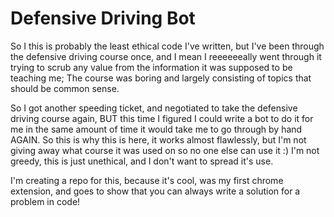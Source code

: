 # Defensive Driving Bot

So I this is probably the least ethical code I've written, but I've been through the defensive driving course once, and I mean I reeeeeeally went through it trying to scrub any value from the information it was supposed to be teaching me; The course was boring and largely consisting of topics that should be common sense.

So I got another speeding ticket, and negotiated to take the defensive driving course again, BUT this time I figured I could write a bot to do it for me in the same amount of time it would take me to go through by hand AGAIN. So this is why this is here, it works almost flawlessly, but I'm not giving away what course it was used on so no one else can use it :) I'm not greedy, this is just unethical, and I don't want to spread it's use.

I'm creating a repo for this, because it's cool, was my first chrome extension, and goes to show that you can always write a solution for a problem in code!